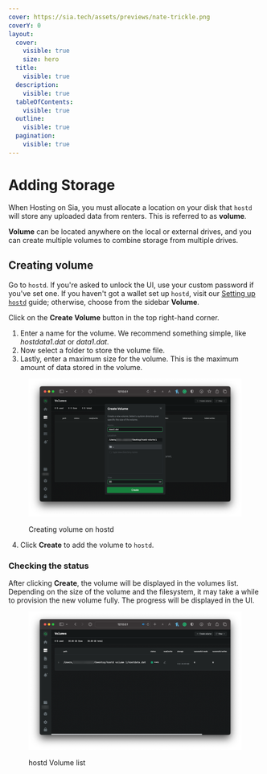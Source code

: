 ```yaml
---
cover: https://sia.tech/assets/previews/nate-trickle.png
coverY: 0
layout:
  cover:
    visible: true
    size: hero
  title:
    visible: true
  description:
    visible: true
  tableOfContents:
    visible: true
  outline:
    visible: true
  pagination:
    visible: true
---
```


# Adding Storage

When Hosting on Sia, you must allocate a location on your disk that `hostd` will store any uploaded data from renters. This is referred to as **volume**.&#x20;

**Volume** can be located anywhere on the local or external drives, and you can create multiple volumes to combine storage from multiple drives.

## Creating volume

Go to `hostd`. If you're asked to unlock the UI, use your custom password if you've set one. If you haven't got a wallet set up `hostd`, visit our [Setting up `hostd`](setup-guides/) guide; otherwise, choose from the sidebar **Volume**.

Click on the **Create Volume** button in the top right-hand corner.

1. Enter a name for the volume. We recommend something simple, like _hostdata1.dat_ or _data1.dat._
2. Now select a folder to store the volume file.
3. Lastly, enter a maximum size for the volume. This is the maximum amount of data stored in the volume.&#x20;

<figure><img src="../.gitbook/assets/adding_volume.png" alt=""><figcaption><p>Creating volume on hostd</p></figcaption></figure>

4. Click **Create** to add the volume to `hostd`.

### Checking the status

After clicking **Create**, the volume will be displayed in the volumes list. Depending on the size of the volume and the filesystem, it may take a while to provision the new volume fully. The progress will be displayed in the UI.

<figure><img src="../.gitbook/assets/creating volume list.png" alt=""><figcaption><p>hostd Volume list</p></figcaption></figure>
